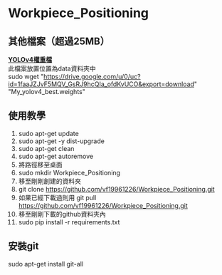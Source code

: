 # Workpiece_Positioning

## 其他檔案（超過25MB）
[**YOLOv4權重檔**](https://drive.google.com/file/d/1faaJZJvF5MQV_GsRJ9hcQIa_ofdKvUCO/view?usp=sharing)    
此檔案放置位置為data資料夾中    
sudo wget "https://drive.google.com/u/0/uc?id=1faaJZJvF5MQV_GsRJ9hcQIa_ofdKvUCO&export=download" "My_yolov4_best.weights"

## 使用教學
1. sudo apt-get update
2. sudo apt-get -y dist-upgrade
3. sudo apt-get clean
4. sudo apt-get autoremove
5. 將路徑移至桌面
6. sudo mkdir Workpiece_Positioning
7. 移至剛剛創建的資料夾
8. git clone https://github.com/vf19961226/Workpiece_Positioning.git
9. 如果已經下載過則用 git pull https://github.com/vf19961226/Workpiece_Positioning.git
10. 移至剛剛下載的github資料夾內
11. sudo pip install -r requirements.txt

## 安裝git
sudo apt-get install git-all
